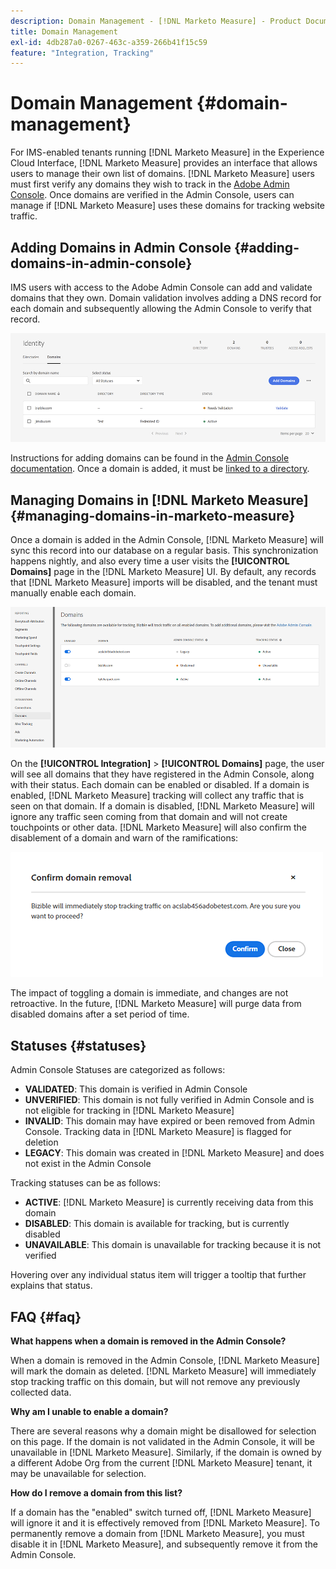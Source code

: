```yaml
---
description: Domain Management - [!DNL Marketo Measure] - Product Documentation
title: Domain Management
exl-id: 4db287a0-0267-463c-a359-266b41f15c59
feature: "Integration, Tracking"
---
```

# Domain Management {#domain-management}

For IMS-enabled tenants running [!DNL Marketo Measure] in the Experience Cloud Interface, [!DNL Marketo Measure] provides an interface that allows users to manage their own list of domains. [!DNL Marketo Measure] users must first verify any domains they wish to track in the [Adobe Admin Console](https://adminconsole.adobe.com/). Once domains are verified in the Admin Console, users can manage if [!DNL Marketo Measure] uses these domains for tracking website traffic.

## Adding Domains in Admin Console {#adding-domains-in-admin-console}

IMS users with access to the Adobe Admin Console can add and validate domains that they own. Domain validation involves adding a DNS record for each domain and subsequently allowing the Admin Console to verify that record.

   ![](assets/domain-management-1.png)

Instructions for adding domains can be found in the [Admin Console documentation](https://helpx.adobe.com/enterprise/using/set-up-identity.html#setup-domains). Once a domain is added, it must be [linked to a directory](https://helpx.adobe.com/enterprise/using/set-up-identity.html#link-domains-to-directories).

## Managing Domains in [!DNL Marketo Measure] {#managing-domains-in-marketo-measure}

Once a domain is added in the Admin Console, [!DNL Marketo Measure] will sync this record into our database on a regular basis. This synchronization happens nightly, and also every time a user visits the **[!UICONTROL Domains]** page in the [!DNL Marketo Measure] UI. By default, any records that [!DNL Marketo Measure] imports will be disabled, and the tenant must manually enable each domain.

   ![](assets/domain-management-2.png)

On the **[!UICONTROL Integration]** > **[!UICONTROL Domains]** page, the user will see all domains that they have registered in the Admin Console, along with their status. Each domain can be enabled or disabled. If a domain is enabled, [!DNL Marketo Measure] tracking will collect any traffic that is seen on that domain. If a domain is disabled, [!DNL Marketo Measure] will ignore any traffic seen coming from that domain and will not create touchpoints or other data. [!DNL Marketo Measure] will also confirm the disablement of a domain and warn of the ramifications:

   ![](assets/domain-management-3.png)

The impact of toggling a domain is immediate, and changes are not retroactive. In the future, [!DNL Marketo Measure] will purge data from disabled domains after a set period of time.

## Statuses {#statuses}

Admin Console Statuses are categorized as follows:

* **VALIDATED**: This domain is verified in Admin Console
* **UNVERIFIED**: This domain is not fully verified in Admin Console and is not eligible for tracking in [!DNL Marketo Measure]
* **INVALID**: This domain may have expired or been removed from Admin Console. Tracking data in [!DNL Marketo Measure] is flagged for deletion
* **LEGACY**: This domain was created in [!DNL Marketo Measure] and does not exist in the Admin Console

Tracking statuses can be as follows:

* **ACTIVE**: [!DNL Marketo Measure] is currently receiving data from this domain
* **DISABLED**: This domain is available for tracking, but is currently disabled
* **UNAVAILABLE**: This domain is unavailable for tracking because it is not verified

Hovering over any individual status item will trigger a tooltip that further explains that status.

## FAQ {#faq}

**What happens when a domain is removed in the Admin Console?**

When a domain is removed in the Admin Console, [!DNL Marketo Measure] will mark the domain as deleted. [!DNL Marketo Measure] will immediately stop tracking traffic on this domain, but will not remove any previously collected data.

**Why am I unable to enable a domain?**

There are several reasons why a domain might be disallowed for selection on this page. If the domain is not validated in the Admin Console, it will be unavailable in [!DNL Marketo Measure]. Similarly, if the domain is owned by a different Adobe Org from the current [!DNL Marketo Measure] tenant, it may be unavailable for selection.

**How do I remove a domain from this list?**

If a domain has the "enabled" switch turned off, [!DNL Marketo Measure] will ignore it and it is effectively removed from [!DNL Marketo Measure]. To permanently remove a domain from [!DNL Marketo Measure], you must disable it in [!DNL Marketo Measure], and subsequently remove it from the Admin Console.
